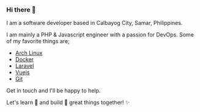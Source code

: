 ### Hi there 👋

I am a software developer based in Calbayog City, Samar, Philippines.

I am mainly a PHP & Javascript engineer with a passion for DevOps. Some of my favorite things are;

- [Arch Linux](https://archlinux.org/)
- [Docker](https://www.docker.com/)
- [Laravel](https://laravel.com/)
- [Vuejs](https://vuejs.org/)
- [Git](https://git-scm.com/)

Get in touch and I'll be happy to help.

Let's learn 🔭 and build 👷 great things together! ✨
